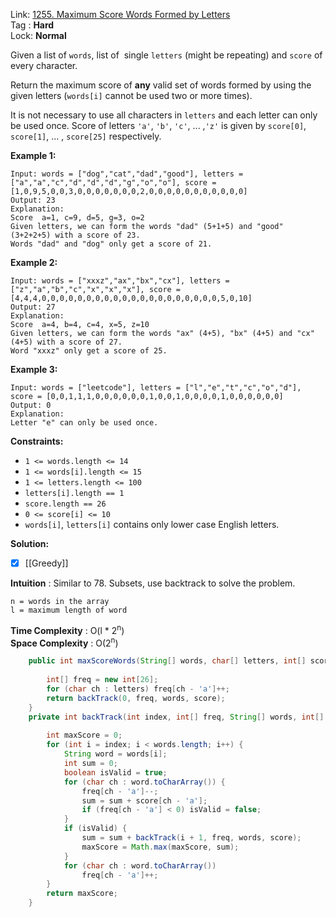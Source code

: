 Link: [1255. Maximum Score Words Formed by Letters](https://leetcode.com/problems/maximum-score-words-formed-by-letters/) <br>
Tag : **Hard**<br>
Lock: **Normal**

Given a list of `words`, list of  single `letters` (might be repeating) and `score` of every character.

Return the maximum score of **any** valid set of words formed by using the given letters (`words[i]` cannot be used two or more times).

It is not necessary to use all characters in `letters` and each letter can only be used once. Score of letters `'a'`, `'b'`, `'c'`, ... ,`'z'` is given by `score[0]`, `score[1]`, ... , `score[25]` respectively.

**Example 1:**
```
Input: words = ["dog","cat","dad","good"], letters = ["a","a","c","d","d","d","g","o","o"], score = [1,0,9,5,0,0,3,0,0,0,0,0,0,0,2,0,0,0,0,0,0,0,0,0,0,0]
Output: 23
Explanation:
Score  a=1, c=9, d=5, g=3, o=2
Given letters, we can form the words "dad" (5+1+5) and "good" (3+2+2+5) with a score of 23.
Words "dad" and "dog" only get a score of 21.
```

**Example 2:**
```
Input: words = ["xxxz","ax","bx","cx"], letters = ["z","a","b","c","x","x","x"], score = [4,4,4,0,0,0,0,0,0,0,0,0,0,0,0,0,0,0,0,0,0,0,0,5,0,10]
Output: 27
Explanation:
Score  a=4, b=4, c=4, x=5, z=10
Given letters, we can form the words "ax" (4+5), "bx" (4+5) and "cx" (4+5) with a score of 27.
Word "xxxz" only get a score of 25.
```

**Example 3:**
```
Input: words = ["leetcode"], letters = ["l","e","t","c","o","d"], score = [0,0,1,1,1,0,0,0,0,0,0,1,0,0,1,0,0,0,0,1,0,0,0,0,0,0]
Output: 0
Explanation:
Letter "e" can only be used once.
```

**Constraints:**
-   `1 <= words.length <= 14`
-   `1 <= words[i].length <= 15`
-   `1 <= letters.length <= 100`
-   `letters[i].length == 1`
-   `score.length == 26`
-   `0 <= score[i] <= 10`
-   `words[i]`, `letters[i]` contains only lower case English letters.

**Solution:**
- [x] [[Greedy]] 

**Intuition** :
Similar to 78. Subsets, use backtrack to solve the problem.

```
n = words in the array
l = maximum length of word
```
**Time Complexity** : O(l * 2<sup>n</sup>)<br>
**Space Complexity** : O(2<sup>n</sup>)

```java
    public int maxScoreWords(String[] words, char[] letters, int[] score) {
        
        int[] freq = new int[26];
        for (char ch : letters) freq[ch - 'a']++;
        return backTrack(0, freq, words, score);
    }
    private int backTrack(int index, int[] freq, String[] words, int[] score) {
        
        int maxScore = 0;
        for (int i = index; i < words.length; i++) {
            String word = words[i];
            int sum = 0;
            boolean isValid = true;
            for (char ch : word.toCharArray()) {
                freq[ch - 'a']--;
                sum = sum + score[ch - 'a'];
                if (freq[ch - 'a'] < 0) isValid = false;
            }
            if (isValid) {
                sum = sum + backTrack(i + 1, freq, words, score);
                maxScore = Math.max(maxScore, sum);
            }
            for (char ch : word.toCharArray())
                freq[ch - 'a']++;
        }
        return maxScore;
    }
```
